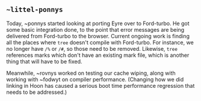 ## `~littel-ponnys`
Today, ~ponnys started looking at porting Eyre over to Ford-turbo. He got some
basic integration done, to the point that error messages are being delivered
from Ford-turbo to the browser. Current ongoing work is finding all the places
where `tree` doesn't compile with Ford-turbo. For instance, we no longer have
`/%` or `/#`, so those need to be removed. Likewise, `tree` references marks
which don't have an existing mark file, which is another thing that will have
to be fixed.

Meanwhile, ~rovnys worked on testing our cache wiping, along with working with
~fodwyt on compiler performance. (Changing how we did linking in Hoon has
caused a serious boot time performance regression that needs to be addressed.)
